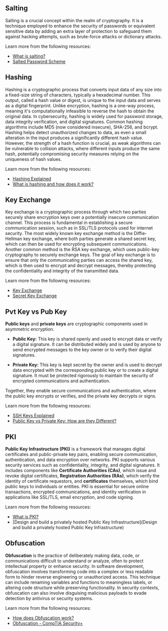 ## Salting

Salting is a crucial concept within the realm of cryptography. It is a technique employed to enhance the security of passwords or equivalent sensitive data by adding an extra layer of protection to safeguard them against hacking attempts, such as brute-force attacks or dictionary attacks.

Learn more from the following resources:

- [What is salting?](https://www.techtarget.com/searchsecurity/definition/salt)
- [Salted Password Scheme](https://www.youtube.com/watch?v=PsIO0gxJF3g)

## Hashing

Hashing is a cryptographic process that converts input data of any size into a fixed-size string of characters, typically a hexadecimal number. This output, called a hash value or digest, is unique to the input data and serves as a digital fingerprint. Unlike encryption, hashing is a one-way process, meaning it's computationally infeasible to reverse the hash to obtain the original data. In cybersecurity, hashing is widely used for password storage, data integrity verification, and digital signatures. Common hashing algorithms include MD5 (now considered insecure), SHA-256, and bcrypt. Hashing helps detect unauthorized changes to data, as even a small alteration in the input produces a significantly different hash value. However, the strength of a hash function is crucial, as weak algorithms can be vulnerable to collision attacks, where different inputs produce the same hash, potentially compromising security measures relying on the uniqueness of hash values.

Learn more from the following resources:

- [Hashing Explained](https://www.youtube.com/watch?v=EOe1XUykdP4)
- [What is hashing and how does it work?](https://www.techtarget.com/searchdatamanagement/definition/hashing)

## Key Exchange

Key exchange is a cryptographic process through which two parties securely share encryption keys over a potentially insecure communication channel. This process is fundamental in establishing a secure communication session, such as in SSL/TLS protocols used for internet security. The most widely known key exchange method is the Diffie-Hellman key exchange, where both parties generate a shared secret key, which can then be used for encrypting subsequent communications. Another common method is the RSA key exchange, which uses public-key cryptography to securely exchange keys. The goal of key exchange is to ensure that only the communicating parties can access the shared key, which is then used to encrypt and decrypt messages, thereby protecting the confidentiality and integrity of the transmitted data.

Learn more from the following resources:

- [Key Exchange](https://nordvpn.com/cybersecurity/glossary/key-exchange/?srsltid=AfmBOoocoykou-7M3OHUQq7APIsGDVjOR8P6wIcIvNA2fgOt1620RZwG)
- [Secret Key Exchange](https://www.youtube.com/watch?v=NmM9HA2MQGI)

## Pvt Key vs Pub Key

**Public keys** and **private keys** are cryptographic components used in asymmetric encryption. 

- **Public Key:** This key is shared openly and used to encrypt data or verify a digital signature. It can be distributed widely and is used by anyone to send encrypted messages to the key owner or to verify their digital signatures.

- **Private Key:** This key is kept secret by the owner and is used to decrypt data encrypted with the corresponding public key or to create a digital signature. It must be protected rigorously to maintain the security of encrypted communications and authentication.

Together, they enable secure communications and authentication, where the public key encrypts or verifies, and the private key decrypts or signs.

Learn more from the following resources:

- [SSH Keys Explained](https://www.sectigo.com/resource-library/what-is-an-ssh-key)
- [Public Key vs Private Key: How are they Different?](https://venafi.com/blog/what-difference-between-public-key-and-private-key/)

## PKI

**Public Key Infrastructure (PKI)** is a framework that manages digital certificates and public-private key pairs, enabling secure communication, authentication, and data encryption over networks. PKI supports various security services such as confidentiality, integrity, and digital signatures. It includes components like **Certificate Authorities (CAs)**, which issue and revoke digital certificates, **Registration Authorities (RAs)**, which verify the identity of certificate requestors, and **certificates** themselves, which bind public keys to individuals or entities. PKI is essential for secure online transactions, encrypted communications, and identity verification in applications like SSL/TLS, email encryption, and code signing.

Learn more from the following resources:

- [What is PKI?](https://cpl.thalesgroup.com/faq/public-key-infrastructure-pki/what-public-key-infrastructure-pki)
- [Design and build a privately hosted Public Key Infrastructure](Design and build a privately hosted Public Key Infrastructure)

## Obfuscation

**Obfuscation** is the practice of deliberately making data, code, or communications difficult to understand or analyze, often to protect intellectual property or enhance security. In software development, obfuscation involves transforming code into a complex or less readable form to hinder reverse engineering or unauthorized access. This technique can include renaming variables and functions to meaningless labels, or altering code structure while preserving functionality. In security contexts, obfuscation can also involve disguising malicious payloads to evade detection by antivirus or security systems.

Learn more from the following resources:

- [How does Obfuscation work?](https://www.hypr.com/security-encyclopedia/obfuscation)
- [Obfuscation - CompTIA Security+](https://www.youtube.com/watch?v=LfuTMzZke4g)
